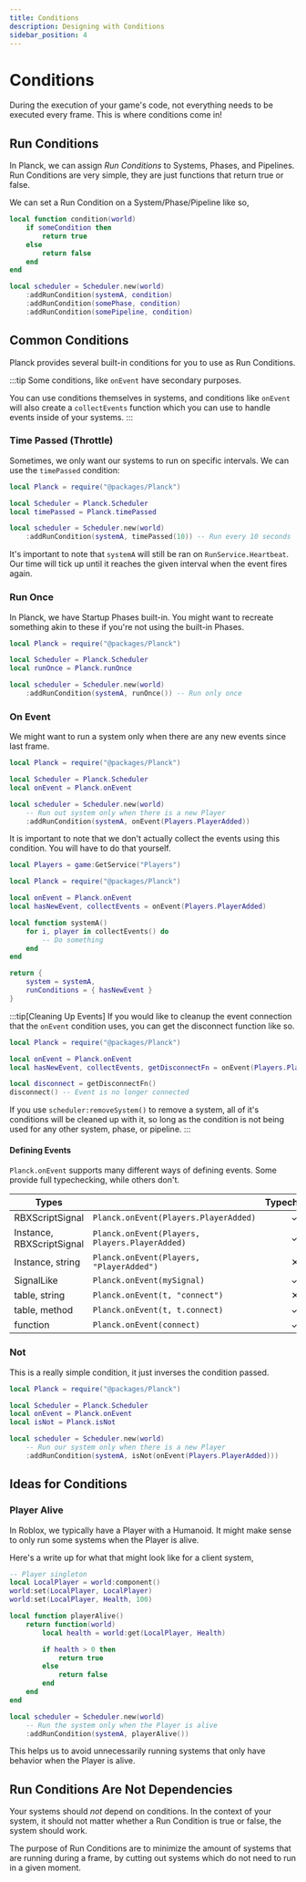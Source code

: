 ```yaml
---
title: Conditions
description: Designing with Conditions
sidebar_position: 4
---
```


# Conditions

During the execution of your game's code, not everything needs to be
executed every frame. This is where conditions come in!

## Run Conditions

In Planck, we can assign *Run Conditions* to Systems, Phases, and Pipelines.
Run Conditions are very simple, they are just functions that return true or
false.

We can set a Run Condition on a System/Phase/Pipeline like so,

```lua
local function condition(world)
    if someCondition then
        return true
    else
        return false
    end
end

local scheduler = Scheduler.new(world)
    :addRunCondition(systemA, condition)
    :addRunCondition(somePhase, condition)
    :addRunCondition(somePipeline, condition)
```

## Common Conditions

Planck provides several built-in conditions for you to use as
Run Conditions.

:::tip
Some conditions, like `onEvent` have secondary purposes.

You can use conditions themselves in systems, and conditions
like `onEvent` will also create a `collectEvents` function which
you can use to handle events inside of your systems.
:::

### Time Passed (Throttle)

Sometimes, we only want our systems to run on specific intervals. We can
use the `timePassed` condition:

```lua
local Planck = require("@packages/Planck")

local Scheduler = Planck.Scheduler
local timePassed = Planck.timePassed

local scheduler = Scheduler.new(world)
    :addRunCondition(systemA, timePassed(10)) -- Run every 10 seconds
```

It's important to note that `systemA` will still be ran on
`RunService.Heartbeat`. Our time will tick up until it reaches the given
interval when the event fires again.

### Run Once

In Planck, we have Startup Phases built-in. You might want to recreate
something akin to these if you're not using the built-in Phases.

```lua
local Planck = require("@packages/Planck")

local Scheduler = Planck.Scheduler
local runOnce = Planck.runOnce

local scheduler = Scheduler.new(world)
    :addRunCondition(systemA, runOnce()) -- Run only once
```

### On Event

We might want to run a system only when there are any new events since last
frame.

```lua
local Planck = require("@packages/Planck")

local Scheduler = Planck.Scheduler
local onEvent = Planck.onEvent

local scheduler = Scheduler.new(world)
    -- Run out system only when there is a new Player
    :addRunCondition(systemA, onEvent(Players.PlayerAdded))
```

It is important to note that we don't actually collect the events using
this condition. You will have to do that yourself.

```lua
local Players = game:GetService("Players")

local Planck = require("@packages/Planck")

local onEvent = Planck.onEvent
local hasNewEvent, collectEvents = onEvent(Players.PlayerAdded)

local function systemA()
    for i, player in collectEvents() do
        -- Do something
    end
end

return {
    system = systemA,
    runConditions = { hasNewEvent }
}
```

:::tip[Cleaning Up Events]
If you would like to cleanup the event connection that the `onEvent` condition uses,
you can get the disconnect function like so.

```lua
local Planck = require("@packages/Planck")

local onEvent = Planck.onEvent
local hasNewEvent, collectEvents, getDisconnectFn = onEvent(Players.PlayerAdded)

local disconnect = getDisconnectFn()
disconnect() -- Event is no longer connected
```

If you use `scheduler:removeSystem()` to remove a system, all of it's conditions
will be cleaned up with it, so long as the condition is not being used for any
other system, phase, or pipeline.
:::

#### Defining Events

`Planck.onEvent` supports many different ways of defining events. Some provide full typechecking,
while others don't.

| Types                     	|                                                	| Typechecked 	|
|---------------------------	|------------------------------------------------	|:-----------:	|
| RBXScriptSignal           	| `Planck.onEvent(Players.PlayerAdded)`          	|      ✓      	|
| Instance, RBXScriptSignal 	| `Planck.onEvent(Players, Players.PlayerAdded)` 	|      ✓      	|
| Instance, string          	| `Planck.onEvent(Players, "PlayerAdded")`       	|      ✕      	|
| SignalLike                	| `Planck.onEvent(mySignal)`                     	|      ✓      	|
| table, string             	| `Planck.onEvent(t, "connect")`                 	|      ✕      	|
| table, method             	| `Planck.onEvent(t, t.connect)`                 	|      ✓      	|
| function                  	| `Planck.onEvent(connect)`                      	|      ✓      	|

### Not

This is a really simple condition, it just inverses the condition passed.

```lua
local Planck = require("@packages/Planck")

local Scheduler = Planck.Scheduler
local onEvent = Planck.onEvent
local isNot = Planck.isNot

local scheduler = Scheduler.new(world)
    -- Run our system only when there is a new Player
    :addRunCondition(systemA, isNot(onEvent(Players.PlayerAdded)))
```

## Ideas for Conditions

### Player Alive

In Roblox, we typically have a Player with a Humanoid. It might make sense
to only run some systems when the Player is alive.

Here's a write up for what that might look like for a client system,

```lua
-- Player singleton
local LocalPlayer = world:component()
world:set(LocalPlayer, LocalPlayer)
world:set(LocalPlayer, Health, 100)

local function playerAlive()
    return function(world)
        local health = world:get(LocalPlayer, Health)

        if health > 0 then
            return true
        else
            return false
        end
    end
end

local scheduler = Scheduler.new(world)
    -- Run the system only when the Player is alive
    :addRunCondition(systemA, playerAlive())
```

This helps us to avoid unnecessarily running systems that only have behavior
when the Player is alive.

## Run Conditions Are Not Dependencies

Your systems should *not* depend on conditions. In the context of your
system, it should not matter whether a Run Condition is true or false,
the system should work.

The purpose of Run Conditions are to minimize the amount of systems that
are running during a frame, by cutting out systems which do not need to
run in a given moment.